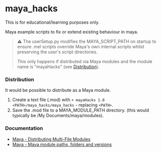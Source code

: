 # maya_hacks
This is for educational/learning purposes only.

Maya example scripts to fix or extend existing behaviour in maya.


> :warning: The userSetup.py modifies the MAYA_SCRIPT_PATH on 
> startup to ensure .mel scripts override Maya's own internal 
> scripts whilst preserving the user's script directories.
>
> This only happens if distributed via Maya modules and 
> the module name is "mayaHacks" (see [Distribution](#distribution)).


### Distribution
It would be possible to distribute as a Maya module. 
1. Create a text file (.mod) with
 `+ mayaHacks 1.0 <PATH>/maya_hacks/maya_hacks` - replacing `<PATH>`.
2. Save the .mod file to a MAYA_MODULE_PATH directory.
 (this would typically be /My Documents/maya/modules).


### Documentation
* [Maya - Distributing Multi-File Modules](https://help.autodesk.com/view/MAYAUL/2019/ENU/?guid=__developer_Maya_SDK_MERGED_Distributing_Maya_Plug_ins_Distributing_Multi_File_Modules_html)
* [Maya - Maya module paths, folders and versions](https://help.autodesk.com/view/MAYAUL/2019/ENU/?guid=__developer_Maya_SDK_MERGED_Distributing_Maya_Plug_ins_Maya_module_paths_folders_and_html)
